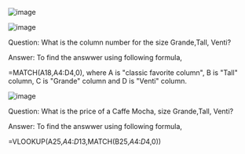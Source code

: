 
 ![image](https://github.com/sarojinisarkar/Excel-exercises-with-solutions/assets/151612374/dfae747a-ef16-4686-8ba9-66e31e000f0d)


![image](https://github.com/sarojinisarkar/Excel-exercises-with-solutions/assets/151612374/85a6ba15-3f37-4729-9f3e-00357f805b64)

Question: What is the column number for the size Grande,Tall, Venti?

Answer: To find the answwer using following formula,

=MATCH(A18,A4:D4,0), where A is "classic favorite column", B is "Tall" column, C is "Grande" column and D is "Venti" column.

![image](https://github.com/sarojinisarkar/Excel-exercises-with-solutions/assets/151612374/00d0e46c-9f19-4066-a2f7-c223eeaaf4f5)

Question: What is the price of a Caffe Mocha, size Grande,Tall, Venti?

Answer: To find the answwer using following formula,

=VLOOKUP(A25,$A$4:$D$13,MATCH(B25,$A$4:$D$4,0))




